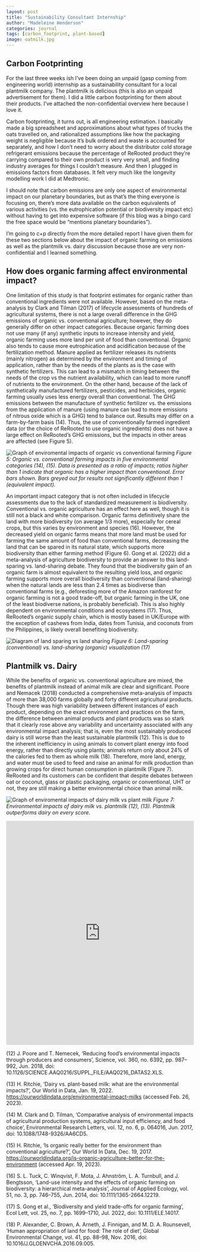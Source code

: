 ```yaml
---
layout: post
title: "Sustainability Consultant Internship"
author: "Madeleine Henderson"
categories: journal
tags: [carbon_footprint, plant-based]
image: oatmilk.jpg
---
```


## Carbon Footprinting
For the last three weeks ish I’ve been doing an unpaid (gasp coming from engineering world) internship as a sustainability consultant for a local plantmilk company. The plantmilk is delicious (this is also an unpaid advertisement for them). I did a little carbon footprinting for them about their products. I’ve attached the non-confidential overview here because I love it. 
 
Carbon footprinting, it turns out, is all engineering estimation. I basically made a big spreadsheet and approximations about what types of trucks the oats travelled on, and rationalized assumptions like how the packaging weight is negligible because it’s bulk ordered and waste is accounted for separately, and how I don’t need to worry about the distributor cold storage refrigerant emissions because the percentage of ReRooted product they’re carrying compared to their own product is very very small, and finding industry averages for things I couldn’t measure. And then I plugged in emissions factors from databases. It felt very much like the longevity modelling work I did at Medtronic. 
 
I should note that carbon emissions are only one aspect of environmental impact on our planetary boundaries, but as that’s the thing everyone is focusing on, there’s more data available on the carbon equivalents of various activities (vs. the eutrophication potential or biodiversity impact etc) without having to get into expensive software (if this blog was a bingo card the free space would be “mentions planetary boundaries”). 
 
I’m going to c+p directly from the more detailed report I have given them for these two sections below about the impact of organic farming on emissions as well as the plantmilk vs. dairy discussion because those are very non-confidential and I learned something. 
 
## How does organic farming affect environmental impact? 
One limitation of this study is that footprint estimates for organic rather than conventional ingredients were not available. However, based on the meta-analysis by Clark and Tilman (2017) of lifecycle assessments of hundreds of agricultural systems, there is not a large overall difference in the GHG emissions of organic vs. conventional agriculture; however, they do generally differ on other impact categories. Because organic farming does not use many (if any) synthetic inputs to increase intensity and yield, organic farming uses more land per unit of food than conventional. Organic also tends to cause more eutrophication and acidification because of the fertilization method. Manure applied as fertilizer releases its nutrients (mainly nitrogen) as determined by the environment and timing of application, rather than by the needs of the plants as is the case with synthetic fertilizers. This can lead to a mismatch in timing between the needs of the crop vs the nutrient availability, which can lead to more runoff of nutrients to the environment. On the other hand, because of the lack of synthetically manufactured fertilizers, pesticides, and herbicides, organic farming usually uses less energy overall than conventional. The GHG emissions between the manufacture of synthetic fertilizer vs. the emissions from the application of manure (using manure can lead to more emissions of nitrous oxide which is a GHG) tend to balance out. Results may differ on a farm-by-farm basis (14). Thus, the use of conventionally farmed ingredient data (or the choice of ReRooted to use organic ingredients) does not have a large effect on ReRooted’s GHG emissions, but the impacts in other areas are affected (see Figure 5). 

![Graph of enviromental impacts of organic vs conventional farming](../assets/img/Organic-vs.-Conventional-Impacts-FINAL-01.png)
_Figure 5: Organic vs. conventional farming impacts in five environmental categories (14), (15). Data is presented as a ratio of impacts; ratios higher than 1 indicate that organic has a higher impact than conventional. Error bars shown. Bars greyed out for results not significantly different than 1 (equivalent impact)._

An important impact category that is not often included in lifecycle assessments due to the lack of standardized measurement is biodiversity. Conventional vs. organic agriculture has an effect here as well, though it is still not a black and white comparison. Organic farms definitively share the land with more biodiversity (on average 1/3 more), especially for cereal crops, but this varies by environment and species (16). However, the decreased yield on organic farms means that more land must be used for farming the same amount of food than conventional farms, decreasing the land that can be spared in its natural state, which supports more biodiversity than either farming method (Figure 6). Gong et al. (2022) did a meta-analysis of agriculture biodiversity to provide an answer to this land-sparing vs. land-sharing debate. They found that the biodiversity gain of an organic farm is almost equivalent to the resulting yield loss, and organic farming supports more overall biodiversity than conventional (land-sharing) when the natural lands are less than 2.4 times as biodiverse than conventional farms (e.g., deforesting more of the Amazon rainforest for organic farming is not a good trade-off, but organic farming in the UK, one of the least biodiverse nations, is probably beneficial). This is also highly dependent on environmental conditions and ecosystems (17). Thus, ReRooted’s organic supply chain, which is mostly based in UK/Europe with the exception of cashews from India, dates from Tunisia, and coconuts from the Philippines, is likely overall benefiting biodiversity. 

![Diagram of land sparing vs land sharing](../assets/img/spare_vs_share.png)
_Figure 6: Land-sparing (conventional) vs. land-sharing (organic) visualization (17)_

## Plantmilk vs. Dairy
While the benefits of organic vs. conventional agriculture are mixed, the benefits of plantmilk instead of animal milk are clear and significant. Poore and Nemacek (2018) conducted a comprehensive meta-analysis of impacts of more than 38,000 farms globally and forty different agricultural products. Though there was high variability between different instances of each product, depending on the exact environment and practices on the farm, the difference between animal products and plant products was so stark that it clearly rose above any variability and uncertainty associated with any environmental impact analysis; that is, even the most sustainably produced dairy is still worse than the least sustainable plantmilk (12). This is due to the inherent inefficiency in using animals to convert plant energy into food energy, rather than directly using plants; animals return only about 24% of the calories fed to them as whole milk (18). Therefore, more land, energy, and water must be used to feed and raise an animal for milk production than growing crops for direct human consumption in plantmilk (Figure 7). ReRooted and its customers can be confident that despite debates between oat or coconut, glass or plastic packaging, organic or conventional, UHT or not, they are still making a better environmental choice than animal milk. 
 
 ![Graph of enviromental impacts of dairy milk vs plant milk](../assets/img/environmental-footprint-milks.png)
_Figure 7: Environmental impacts of dairy milk vs. plantmilk (12), (13). Plantmilk outperforms dairy on every score._


<embed src="https://ml-henderson.github.io/assets/files/ReRooted_external_brief.pdf"
    type="application/pdf" 
    width="100%"
    height="600"/>

(12)  J. Poore and T. Nemecek, ‘Reducing food’s environmental impacts through producers and consumers’, Science, vol. 360, no. 6392, pp. 987–992, Jun. 2018, doi: 10.1126/SCIENCE.AAQ0216/SUPPL_FILE/AAQ0216_DATAS2.XLS.

(13)  H. Ritchie, ‘Dairy vs. plant-based milk: what are the environmental impacts?’, Our World in Data, Jan. 19, 2022. https://ourworldindata.org/environmental-impact-milks (accessed Feb. 26, 2023).

(14)  M. Clark and D. Tilman, ‘Comparative analysis of environmental impacts of agricultural production systems, agricultural input efficiency, and food choice’, Environmental Research Letters, vol. 12, no. 6, p. 064016, Jun. 2017, doi: 10.1088/1748-9326/AA6CD5.

(15)  H. Ritchie, ‘Is organic really better for the environment than conventional agriculture?’, Our World In Data, Dec. 19, 2017. https://ourworldindata.org/is-organic-agriculture-better-for-the-environment (accessed Apr. 19, 2023).

(16)  S. L. Tuck, C. Winqvist, F. Mota, J. Ahnström, L. A. Turnbull, and J. Bengtsson, ‘Land-use intensity and the effects of organic farming on biodiversity: a hierarchical meta-analysis’, Journal of Applied Ecology, vol. 51, no. 3, pp. 746–755, Jun. 2014, doi: 10.1111/1365-2664.12219.

(17) S. Gong et al., ‘Biodiversity and yield trade-offs for organic farming’, Ecol Lett, vol. 25, no. 7, pp. 1699–1710, Jul. 2022, doi: 10.1111/ELE.14017.

(18) P. Alexander, C. Brown, A. Arneth, J. Finnigan, and M. D. A. Rounsevell, ‘Human appropriation of land for food: The role of diet’, Global Environmental Change, vol. 41, pp. 88–98, Nov. 2016, doi: 10.1016/J.GLOENVCHA.2016.09.005.
